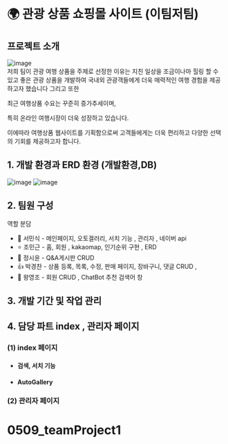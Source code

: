 
 # 🌍 관광 상품 쇼핑몰 사이트 (이팀저팀)

## 프로젝트 소개 

![image](https://github.com/minsik4120/First_TeamProject-ShoppingMall_Minsik-/assets/154856679/c34d08fb-aa68-40cd-be5f-58a276115409)  <br/>
저희 팀이 관광 여행 상품을 주제로 선정한 이유는 지친 일상을 조금이나마 힐링 할 수 있고
좋은 관광 상품을 개발하여 국내외 관광객들에게 더욱 매력적인 여행 경험을 제공하고자 했습니다 그리고 또한 

최근 여행상품 수요는 꾸준히 증가추세이며,

특히 온라인 여행시장이 더욱 성장하고 있습니다. 

이에따라 여행상품 웹사이트를 기획함으로써 고객들에게는 더욱 편리하고 다양한 선택의 기회를 제공하고자 합니다.






## 1. 개발 환경과 ERD 환경 (개발환경,DB)

![image](https://github.com/minsik4120/First_TeamProject-ShoppingMall_Minsik-/assets/154856679/b1727e51-ed00-41c9-8976-a0f23011bee7)
![image](https://github.com/minsik4120/First_TeamProject-ShoppingMall_Minsik-/assets/154856679/b2a094d0-abb5-4d50-bff3-ca2875b38f29)






## 2. 팀원 구성
  역할 분담  <br/>
   * 🐬 서민식 - 메인페이지, 오토겔러리, 서치 기능 , 관리자 , 네이버 api   <br/>
   * ⭐ 조민근 - 홈, 회원 , kakaomap, 인기순위 구현 , ERD   <br/>
   * 🌝 정시윤 - Q&A게시판 CRUD   <br/>
   * 👍 박경찬 - 상품 등록, 목록, 수정, 판매 페이지, 장바구니, 댓글 CRUD ,   <br/>
   * 🙎 왕영조 - 회원 CRUD , ChatBot 추천 검색어 창 <br/>



## 3. 개발 기간 및 작업 관리




## 4. 담당 파트 index , 관리자 페이지  <br/>

  ### (1) index 페이지   <br/>
  * ####  검색, 서치 기능  <br/>
  * ####  AutoGallery   <br/>
   
  ### (2) 관리자 페이지 
   
  
   




# 0509_teamProject1

